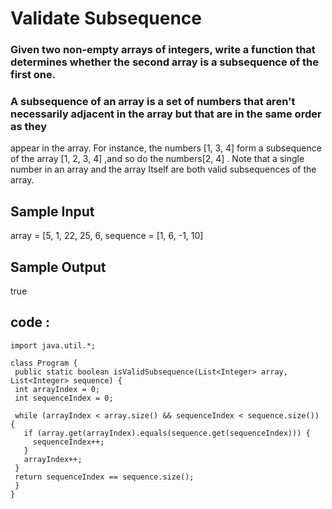 # Validate Subsequence


### Given two non-empty arrays of integers, write a function that determines whether the second array is a subsequence of the first one.

### A subsequence of an array is a set of numbers that aren't necessarily adjacent in the array but that are in the same order as they
appear in the array. For instance, the numbers [1, 3, 4] form a subsequence of the array [1, 2, 3, 4] ,and so do the numbers[2, 4] . Note that a single number in an array and the array Itself are both valid subsequences of the array.

## Sample Input



array = [5, 1, 22, 25, 6,
sequence = [1, 6, -1, 10]

## Sample Output 
true

## code :  

 ```
import java.util.*;

class Program {
  public static boolean isValidSubsequence(List<Integer> array, List<Integer> sequence) {
  int arrayIndex = 0;
  int sequenceIndex = 0;

  while (arrayIndex < array.size() && sequenceIndex < sequence.size()) {
    if (array.get(arrayIndex).equals(sequence.get(sequenceIndex))) {
      sequenceIndex++;
    }
    arrayIndex++;
  }
  return sequenceIndex == sequence.size();
  }
}
```
